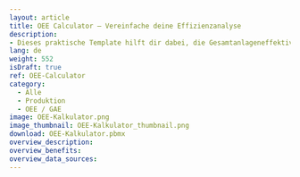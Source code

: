```yaml
---
layout: article
title: OEE Calculator – Vereinfache deine Effizienzanalyse
description: 
- Dieses praktische Template hilft dir dabei, die Gesamtanlageneffektivität (Overall Equipment Effectiveness – OEE) deiner Produktion zu berechnen. Hierzu kannst du zum einen ganz einfach die Planwerte wie die geplante Produktionszeit und die geplante Stückzahl eingeben. Zum anderen werden die ungeplanten Stillstandszeiten, die tatsächlich produzierten Mengen und die Menge an Ausschussteilen erfasst. Das Template berechnet basierend auf diesen Eingaben den OEE-Wert und liefert dir wertvolle Einblicke in die Effizienz deiner Produktionsprozesse. So kannst du schnell und gezielt Maßnahmen ergreifen, um die Produktivität zu steigern und Stillstandszeiten zu minimieren. Lade das Template herunter, verknüpfe deine [Schnittstellen](https://peakboard.com/schnittstellen/) und lass den OEE automatisch in Echtzeit berechnen, ganz ohne manuelle Eingaben.
lang: de
weight: 552
isDraft: true
ref: OEE-Calculator
category:
  - Alle
  - Produktion
  - OEE / GAE
image: OEE-Kalkulator.png
image_thumbnail: OEE-Kalkulator_thumbnail.png
download: OEE-Kalkulator.pbmx
overview_description:
overview_benefits:
overview_data_sources:
---
```


